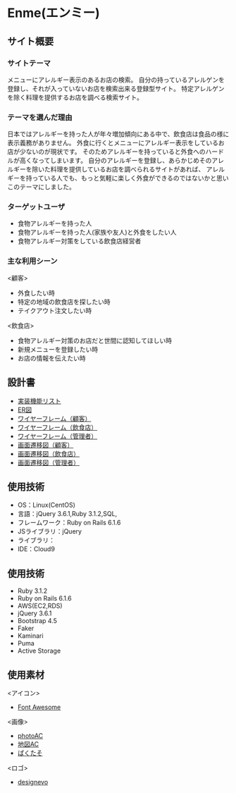 # Enme(エンミー)

## サイト概要
### サイトテーマ
メニューにアレルギー表示のあるお店の検索。
自分の持っているアレルゲンを登録し、それが入っていないお店を検索出来る登録型サイト。
特定アレルゲンを除く料理を提供するお店を調べる検索サイト。

### テーマを選んだ理由
日本ではアレルギーを持った人が年々増加傾向にある中で、飲食店は食品の様に表示義務がありません。
外食に行くとメニューにアレルギー表示をしているお店が少ないのが現状です。
そのためアレルギーを持っていると外食へのハードルが高くなってしまいます。
自分のアレルギーを登録し、あらかじめそのアレルギーを除いた料理を提供しているお店を調べられるサイトがあれば、
アレルギーを持っている人でも、もっと気軽に楽しく外食ができるのではないかと思いこのテーマにしました。


### ターゲットユーザ
* 食物アレルギーを持った人
* 食物アレルギーを持った人(家族や友人)と外食をしたい人
* 食物アレルギー対策をしている飲食店経営者

### 主な利用シーン
<顧客>
* 外食したい時
* 特定の地域の飲食店を探したい時
* テイクアウト注文したい時

<飲食店>
* 食物アレルギー対策のお店だと世間に認知してほしい時
* 新規メニューを登録したい時
* お店の情報を伝えたい時

## 設計書
* [実装機能リスト](https://docs.google.com/spreadsheets/d/1c1plTJPb2j6k2-AaX04OWm5qOMwGdbi1InjZtcchCZY/edit?usp=sharing)
* [ER図](https://drive.google.com/file/d/1l4wWeK8uKg5XyzSei0RKOZZl9vmc5S4X/view?usp=sharing)
* [ワイヤーフレーム（顧客）](https://drive.google.com/file/d/1XjZy3-YeSnZpUPdGeezDAA8wyJQdkl-D/view?usp=sharing)
* [ワイヤーフレーム（飲食店）](https://drive.google.com/file/d/1Y2B72HLT7tWuwVohqeIZnzsGtAsZwPSt/view?usp=sharing)
* [ワイヤーフレーム（管理者）](https://drive.google.com/file/d/12GblAY8aK12gOjMHeyuLAgXRLNeiSmuG/view?usp=sharing)
* [画面遷移図（顧客）](https://drive.google.com/file/d/1SxFoXEd_9fRY5qqeAeO5RRIhImUCT42F/view?usp=sharing)
* [画面遷移図（飲食店）](https://drive.google.com/file/d/1DLbJOPJ8vd4NdzKVqFov52wyn98t_BVt/view?usp=sharing)
* [画面遷移図（管理者）](https://drive.google.com/file/d/19jVMCgMGP26t14XfKvofCtPdB7aqn38E/view?usp=sharing)


## 使用技術
- OS：Linux(CentOS)
- 言語：jQuery 3.6.1,Ruby 3.1.2,SQL,
- フレームワーク：Ruby on Rails 6.1.6
- JSライブラリ：jQuery
- ライブラリ：
- IDE：Cloud9

## 使用技術
- Ruby 3.1.2
- Ruby on Rails 6.1.6
- AWS(EC2,RDS)
- jQuery 3.6.1
- Bootstrap 4.5
- Faker
- Kaminari
- Puma
- Active Storage

## 使用素材
<アイコン>
* [Font Awesome](https://fontawesome.com/)

<画像>
* [photoAC](https://www.photo-ac.com/)
* [地図AC](https://www.map-ac.com/)
* [ぱくたそ](https://www.pakutaso.com/)

<ロゴ>
* [designevo](https://www.designevo.com/)


